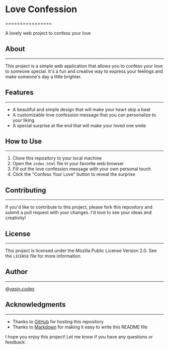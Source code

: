 # Love Confession
================

A lovely web project to confess your love

## About
--------

This project is a simple web application that allows you to confess your love to someone special. It's a fun and creative way to express your feelings and make someone's day a little brighter.

## Features
------------

* A beautiful and simple design that will make your heart skip a beat
* A customizable love confession message that you can personalize to your liking
* A special surprise at the end that will make your loved one smile

## How to Use
--------------

1. Clone this repository to your local machine
2. Open the `index.html` file in your favorite web browser
3. Fill out the love confession message with your own personal touch
4. Click the "Confess Your Love" button to reveal the surprise

## Contributing
------------

If you'd like to contribute to this project, please fork this repository and submit a pull request with your changes. I'd love to see your ideas and creativity!

## License
-------

This project is licensed under the Mozilla Public License Version 2.0.
See the `LICENSE` file for more information.

## Author
-------

@[yasin.codes](https://www.instagram.com/yasin.codes/)

## Acknowledgments
---------------

* Thanks to [GitHub](https://github.com) for hosting this repository
* Thanks to [Markdown](https://www.markdownguide.org) for making it easy to write this README file

I hope you enjoy this project! Let me know if you have any questions or feedback.
